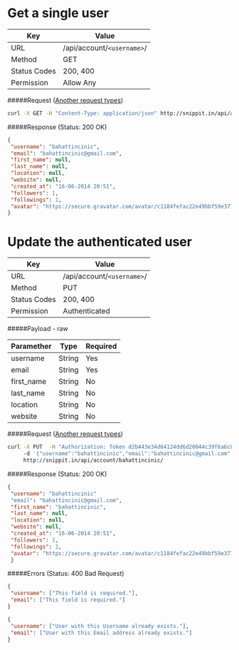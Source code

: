 Get a single user
=======================

| Key             | Value                      |
| ----------------|----------------------------|
| URL             | /api/account/`<username>`/ |
| Method          | GET                        |
| Status Codes    | 200, 400                   |
| Permission      | Allow Any                  |


#####Request ([Another request types](../example.md))

```bash
curl -X GET -H "Content-Type: application/json" http://snippit.in/api/account/bahattincinic/
```

#####Response (Status: 200 OK)

```json
{
 "username": "bahattincinic",
 "email": "bahattincinic@gmail.com",
 "first_name": null,
 "last_name": null,
 "location": null,
 "website": null,
 "created_at": "16-06-2014 20:51",
 "followers": 1,
 "followings": 1,
 "avatar": "https://secure.gravatar.com/avatar/c1184fefac22e49bbf59e3775ef6e9dd?s=130&d="
}
```

Update the authenticated user
============================

| Key             | Value                      |
| ----------------|----------------------------|
| URL             | /api/account/`<username>`/ |
| Method          | PUT                        |
| Status Codes    | 200, 400                   |
| Permission      | Authenticated              |


#####Payload - raw

| Paramether    | Type     | Required            |
| ------------- | ---------|---------------------|
| username      | String   | Yes                 |
| email         | String   | Yes                 |
| first_name    | String   | No                  |
| last_name     | String   | No                  |
| location      | String   | No                  |
| website       | String   | No                  |

#####Request ([Another request types](../example.md))

```bash
curl -X PUT  -H "Authorization: Token d2b443e34d64124dd6d20044c39f6a6c82fd0ee2"
     -d '{"username":"bahattincinic","email":"bahattincinic@gmail.com", "first_name": "bahattincinic"}'
     http://snippit.in/api/account/bahattincinic/
```

#####Response (Status: 200 OK)

```json
{
 "username": "bahattincinic"
 "email": "bahattincinic@gmail.com",
 "first_name": "bahattincinic",
 "last_name": null,
 "location": null,
 "website": null,
 "created_at": "16-06-2014 20:51",
 "followers": 1,
 "followings": 1,
 "avatar": "https://secure.gravatar.com/avatar/c1184fefac22e49bbf59e3775ef6e9dd?s=130&d="
 }
```

#####Errors (Status: 400 Bad Request)

```json
{
 "username": ["This field is required."],
 "email": ["This field is required."]
}
```

```json
{
 "username": ["User with this Username already exists."],
 "email": ["User with this Email address already exists."]
}
```
